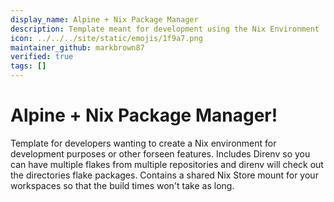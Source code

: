 ```yaml
---
display_name: Alpine + Nix Package Manager
description: Template meant for development using the Nix Environment
icon: ../../../site/static/emojis/1f9a7.png
maintainer_github: markbrown87
verified: true
tags: []
---
```


# Alpine + Nix Package Manager!

Template for developers wanting to create a Nix environment for development purposes or other forseen features. Includes Direnv so you can have multiple flakes from multiple repositories and direnv will check out the directories flake packages. Contains a shared Nix Store mount for your workspaces so that the build times won't take as long.

